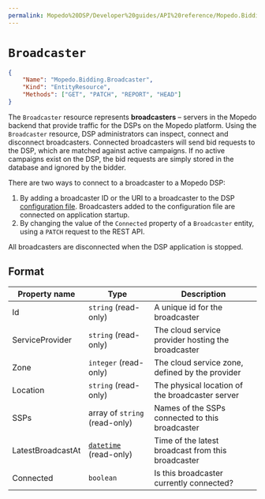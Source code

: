 ```yaml
---
permalink: Mopedo%20DSP/Developer%20guides/API%20reference/Mopedo.Bidding/Broadcaster/
---
```


# `Broadcaster`

```json
{
    "Name": "Mopedo.Bidding.Broadcaster",
    "Kind": "EntityResource",
    "Methods": ["GET", "PATCH", "REPORT", "HEAD"]
}
```

The `Broadcaster` resource represents **broadcasters** – servers in the Mopedo backend that provide traffic for the DSPs on the Mopedo platform. Using the `Broadcaster` resource, DSP administrators can inspect, connect and disconnect broadcasters. Connected broadcasters will send bid requests to the DSP, which are matched against active campaigns. If no active campaigns exist on the DSP, the bid requests are simply stored in the database and ignored by the bidder.

There are two ways to connect to a broadcaster to a Mopedo DSP:

1. By adding a broadcaster ID or the URI to a broadcaster to the DSP [configuration file](../../../../Administration%20guides/Configuration%20guide). Broadcasters added to the configuration file are connected on application startup.
2. By changing the value of the `Connected` property of a `Broadcaster` entity, using a `PATCH` request to the REST API.

All broadcasters are disconnected when the DSP application is stopped.

## Format

Property name     | Type                                     | Description
----------------- | ---------------------------------------- | --------------------------------------------------
Id                | `string` (read-only)                     | A unique id for the broadcaster
ServiceProvider   | `string` (read-only)                     | The cloud service provider hosting the broadcaster
Zone              | `integer` (read-only)                    | The cloud service zone, defined by the provider
Location          | `string` (read-only)                     | The physical location of the broadcaster server
SSPs              | array of `string` (read-only)            | Names of the SSPs connected to this broadcaster
LatestBroadcastAt | [`datetime`](../../Datetime) (read-only) | Time of the latest broadcast from this broadcaster
Connected         | `boolean`                                | Is this broadcaster currently connected?
